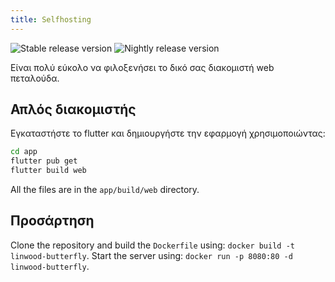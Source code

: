 ```yaml
---
title: Selfhosting
---
```


![Stable release version](https://img.shields.io/badge/dynamic/yaml?color=c4840d\&label=Stable\&query=%24.version\&url=https%3A%2F%2Fraw.githubusercontent.com%2FLinwoodDev%2Fbutterfly%2Fstable%2Fapp%2Fpubspec.yaml\&style=for-the-badge)
![Nightly release version](https://img.shields.io/badge/dynamic/yaml?color=f7d28c\&label=Nightly\&query=%24.version\&url=https%3A%2F%2Fraw.githubusercontent.com%2FLinwoodDev%2Fbutterfly%2Fnightly%2Fapp%2Fpubspec.yaml\&style=for-the-badge)

Είναι πολύ εύκολο να φιλοξενήσει το δικό σας διακομιστή web πεταλούδα.

## Απλός διακομιστής

Εγκαταστήστε το flutter και δημιουργήστε την εφαρμογή χρησιμοποιώντας:

```bash
cd app
flutter pub get
flutter build web
```

All the files are in the `app/build/web` directory.

## Προσάρτηση

Clone the repository and build the `Dockerfile` using: `docker build -t linwood-butterfly`.
Start the server using: `docker run -p 8080:80 -d linwood-butterfly`.
